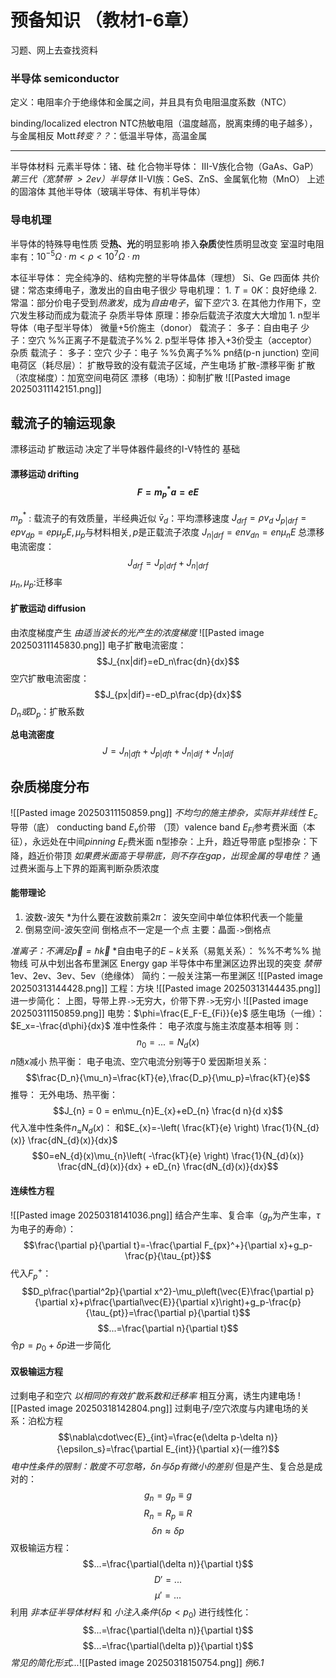 # 预备知识 （教材1-6章）
习题、网上去查找资料

### 半导体 semiconductor

定义：电阻率介于绝缘体和金属之间，并且具有负电阻温度系数（NTC）

binding/localized electron
NTC热敏电阻（温度越高，脱离束缚的电子越多），与金属相反
Mott*转变？？*：低温半导体，高温金属

___
半导体材料
    元素半导体：锗、硅
    化合物半导体：
        III-V族化合物（GaAs、GaP）    *第三代（宽禁带 $>2ev$）半导体*
        II-VI族：GeS、ZnS、金属氧化物（MnO）
        上述的固溶体
    其他半导体（玻璃半导体、有机半导体）

### 导电机理
半导体的特殊导电性质
    受**热、光**的明显影响
    掺入**杂质**使性质明显改变
    室温时电阻率有：$10^{-5}\Omega\cdot m<\rho<10^{7}\Omega\cdot m$ 

本征半导体：
    完全纯净的、结构完整的半导体晶体（理想）
    Si、Ge
    四面体
    共价键：常态束缚电子，激发出的自由电子很少
    导电机理：
        1. $T=0K$：良好绝缘
        2. 常温：部分价电子受到*热激发*，成为*自由电子*，留下*空穴*
        3. 在其他力作用下，空穴发生移动而成为载流子
杂质半导体
    原理：掺杂后载流子浓度大大增加
    1. n型半导体（电子型半导体）
        微量+5价施主（donor）
        载流子：
            多子：自由电子
            少子：空穴
            %%正离子不是载流子%%
    2. p型半导体
        掺入+3价受主（acceptor）杂质
        载流子：
            多子：空穴
            少子：电子
            %%负离子%%
    pn结(p-n junction)
        空间电荷区（耗尽层）：
            扩散导致的没有载流子区域，产生电场
        扩散-漂移平衡
            扩散（浓度梯度）：加宽空间电荷区
            漂移（电场）：抑制扩散
![[Pasted image 20250311142151.png]]
## 载流子的输运现象
漂移运动
扩散运动
决定了半导体器件最终的I-V特性的
基础
#### 漂移运动 drifting$$F=m_p^*a=eE$$
$m_p^*$ : 载流子的有效质量，半经典近似
$\bar{v}_d$：平均漂移速度
$J_{drf}=\rho v_d$
$J_{p|drf}=epv_{dp}=ep\mu_pE,\mu_p$与材料相关$,p$是正载流子浓度
$J_{n|drf}=env_{dn}=en\mu_nE$
总漂移电流密度：$$J_{drf}=J_{p|drf}+J_{n|drf}$$
$\mu_n, \mu_p$:迁移率
#### 扩散运动 diffusion
由浓度梯度产生
*由适当波长的光产生的浓度梯度*
![[Pasted image 20250311145830.png]]
电子扩散电流密度：$$J_{nx|dif}=eD_n\frac{dn}{dx}$$
空穴扩散电流密度：$$J_{px|dif}=-eD_p\frac{dp}{dx}$$
$D_n或D_p$：扩散系数

**总电流密度**$$J=J_{n|dft}+J_{p|dft}+J_{n|dif}+J_{n|dif}$$
## 杂质梯度分布
![[Pasted image 20250311150859.png]]
*不均匀的施主掺杂，实际并非线性*
$E_c$导带（底） conducting band
$E_v$价带 （顶）valence band
$E_{Fi}$参考费米面（本征），永远处在中间*pinning*
$E_F$费米面
    n型掺杂：上升，趋近导带底
    p型掺杂：下降，趋近价带顶
    *如果费米面高于导带底，则不存在gap，出现金属的导电性？*
    通过费米面与上下界的距离判断杂质浓度
    
#### 能带理论
1. 波数-波矢
    *为什么要在波数前乘$2\pi$：
        波矢空间中单位体积代表一个能量
2. 倒易空间-波矢空间
    倒格点不一定是一个点
    主要：晶面`->`倒格点
    
*准离子：不满足$\vec{p}=\hbar\vec{k}$*
\*自由电子的$E-k$关系（易氪关系）：
%%不考%%
    抛物线
    可从中划出各布里渊区
    Energy gap
        半导体中布里渊区边界出现的突变
        *禁带*
        1ev、2ev、3ev、5ev（绝缘体）
    简约：一般关注第一布里渊区
    ![[Pasted image 20250313144428.png]]
    工程：方块
    ![[Pasted image 20250313144435.png]]
    进一步简化：
        上图，导带上界`->`无穷大，价带下界`->`无穷小
    ![[Pasted image 20250311150859.png]]
电势：$\phi=\frac{E_F-E_{Fi}}{e}$
感生电场（一维）：$E_x=-\frac{d\phi}{dx}$
准中性条件：
    电子浓度与施主浓度基本相等
    则：$$n_0=...=N_d(x)$$
$n$随$x$减小
热平衡：
    电子电流、空穴电流分别等于0
    爱因斯坦关系：$$\frac{D_n}{\mu_n}=\frac{kT}{e},\frac{D_p}{\mu_p}=\frac{kT}{e}$$推导：
        无外电场、热平衡：
        $$J_{n} = 0 = en\mu_{n}E_{x}+eD_{n} \frac{d n}{d x}$$
        代入准中性条件$n_\approx N_{d}(x)$：
        和$E_{x}=-\left( \frac{kT}{e} \right) \frac{1}{N_{d}(x)} \frac{dN_{d}(x)}{dx}$
        $$0=eN_{d}(x)\mu_{n}\left( -\frac{kT}{e} \right) \frac{1}{N_{d}(x)} \frac{dN_{d}(x)}{dx} + eD_{n} \frac{dN_{d}(x)}{dx}$$
#### 连续性方程
![[Pasted image 20250318141036.png]]
结合产生率、复合率（$g_p$为产生率，$\tau$为电子的寿命）：$$\frac{\partial p}{\partial t}=-\frac{\partial F_{px}^+}{\partial x}+g_p-\frac{p}{\tau_{pt}}$$
代入$F_p^+$：$$D_p\frac{\partial^2p}{\partial x^2}-\mu_p\left(\vec{E}\frac{\partial p}{\partial x}+p\frac{\partial\vec{E}}{\partial x}\right)+g_p-\frac{p}{\tau_{pt}}=\frac{\partial p}{\partial t}$$$$...=\frac{\partial n}{\partial t}$$
令$p=p_0+\delta p$进一步简化

#### 双极输运方程
过剩电子和空穴 *以相同的有效扩散系数和迁移率* 相互分离，诱生内建电场
![[Pasted image 20250318142804.png]]
过剩电子/空穴浓度与内建电场的关系：泊松方程$$\nabla\cdot\vec{E}_{int}=\frac{e(\delta p-\delta n)}{\epsilon_s}=\frac{\partial E_{int}}{\partial x}(一维?)$$
*电中性条件的限制：散度不可忽略，$\delta n$与$\delta p$有微小的差别*
但是产生、复合总是成对的：$$g_n= g_p\equiv g$$$$R_n=R_p\equiv R$$$$\delta n\approx \delta p$$
双极输运方程：$$...=\frac{\partial(\delta n)}{\partial t}$$$$D'=...$$$$\mu'=...$$
利用 *非本征半导体材料* 和 *小注入条件*($\delta p<p_0$) 进行线性化：$$...=\frac{\partial(\delta n)}{\partial t}$$$$...=\frac{\partial(\delta p)}{\partial t}$$
*常见的简化形式...*![[Pasted image 20250318150754.png]]
*例6.1*
